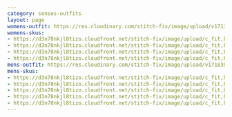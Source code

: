 ```yaml
---
category: senses-outfits
layout: page
womens-outfit: https://res.cloudinary.com/stitch-fix/image/upload/v1713293742/Style_studio/Styleshuffle/S0564DF.jpg
womens-skus:
- https://d3n78nkjl8tizo.cloudfront.net/stitch-fix/image/upload/c_fit,h_720,w_862/v1660340704/o2f2ubxv92nmfqycmnyk.jpg
- https://d3n78nkjl8tizo.cloudfront.net/stitch-fix/image/upload/c_fit,h_720,w_862/v1683706220/dheutogucqyadvcmc60m.jpg
- https://d3n78nkjl8tizo.cloudfront.net/stitch-fix/image/upload/c_fit,h_720,w_862/v1693636466/zs57tzwvwr2vjry91bvl.jpg
- https://d3n78nkjl8tizo.cloudfront.net/stitch-fix/image/upload/c_fit,h_720,w_862/v1607679701/ijlo9tccr4etbv1is95g.jpg
mens-outfit: https://res.cloudinary.com/stitch-fix/image/upload/v1718384108/onboarding/StyleFile/Mens/2023-06-22_OLD_M_A27_0486_1x1.jpg
mens-skus:
- https://d3n78nkjl8tizo.cloudfront.net/stitch-fix/image/upload/c_fit,h_720,w_862/v1612913466/v9sgoa6ssi1uuoycrdij.jpg
- https://d3n78nkjl8tizo.cloudfront.net/stitch-fix/image/upload/c_fit,h_720,w_862/v1633079264/qdwzifh9yru0x0tsz9xr.jpg
- https://d3n78nkjl8tizo.cloudfront.net/stitch-fix/image/upload/c_fit,h_720,w_862/v1654198291/xpcky0qywnz2fvjuhp9f.jpg
- https://d3n78nkjl8tizo.cloudfront.net/stitch-fix/image/upload/c_fit,h_720,w_862/v1660584747/gotz4v7fcllfhgb3rz7t.jpg
- https://d3n78nkjl8tizo.cloudfront.net/stitch-fix/image/upload/c_fit,h_720,w_862/v1695450012/l9jqjp4gsh3f54hl4lrk.jpg
---
```


